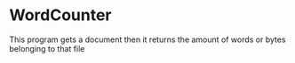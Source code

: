# WordCounter
 This program gets a document then it returns the amount of words or bytes belonging to that file
